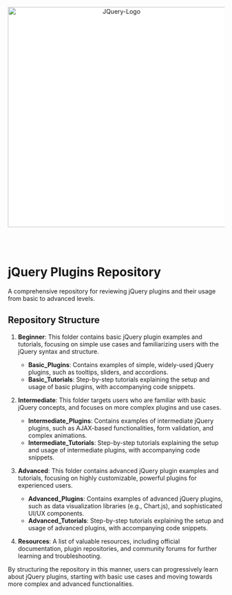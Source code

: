 <p align="center" style="background-color: #ffff;">
  <a href="https://jquery.com/" target="blank"><img width="512" alt="JQuery-Logo" src="https://upload.wikimedia.org/wikipedia/commons/thumb/f/fd/JQuery-Logo.svg/512px-JQuery-Logo.svg.png" /></a>
</p>

<br>
<br>

# jQuery Plugins Repository

A comprehensive repository for reviewing jQuery plugins and their usage from basic to advanced levels.

## Repository Structure

1. **Beginner**: This folder contains basic jQuery plugin examples and tutorials, focusing on simple use cases and familiarizing users with the jQuery syntax and structure.
    - **Basic_Plugins**: Contains examples of simple, widely-used jQuery plugins, such as tooltips, sliders, and accordions.
    - **Basic_Tutorials**: Step-by-step tutorials explaining the setup and usage of basic plugins, with accompanying code snippets.

2. **Intermediate**: This folder targets users who are familiar with basic jQuery concepts, and focuses on more complex plugins and use cases.
    - **Intermediate_Plugins**: Contains examples of intermediate jQuery plugins, such as AJAX-based functionalities, form validation, and complex animations.
    - **Intermediate_Tutorials**: Step-by-step tutorials explaining the setup and usage of intermediate plugins, with accompanying code snippets.

3. **Advanced**: This folder contains advanced jQuery plugin examples and tutorials, focusing on highly customizable, powerful plugins for experienced users.
    - **Advanced_Plugins**: Contains examples of advanced jQuery plugins, such as data visualization libraries (e.g., Chart.js), and sophisticated UI/UX components.
    - **Advanced_Tutorials**: Step-by-step tutorials explaining the setup and usage of advanced plugins, with accompanying code snippets.

4. **Resources**: A list of valuable resources, including official documentation, plugin repositories, and community forums for further learning and troubleshooting.

By structuring the repository in this manner, users can progressively learn about jQuery plugins, starting with basic use cases and moving towards more complex and advanced functionalities.
